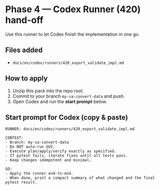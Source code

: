# Phase 4 — Codex Runner (420) hand-off

Use this runner to let Codex finish the implementation in one go.

## Files added
- `docs/en/codex/runners/420_export_validate_impl.md`

## How to apply
1. Unzip this pack into the repo root.
2. Commit to your branch `my-sa-convert-data` and push.
3. Open Codex and run the **start prompt** below.

## Start prompt for Codex (copy & paste)
```
RUNNER: docs/en/codex/runners/420_export_validate_impl.md

CONTEXT:
- Branch: my-sa-convert-data
- Do NOT auto-run GUI.
- Execute plan/apply/verify exactly as specified.
- If pytest fails, iterate fixes until all tests pass.
- Keep changes idempotent and minimal.

GO:
- Apply the runner end-to-end.
- When done, print a compact summary of what changed and the final pytest result.
```

